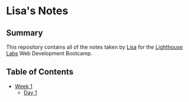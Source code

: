 # Lisa's Notes
## Summary

This repository contains all of the notes taken by [Lisa](https://github.com/licorm) for the [Lighthouse Labs](https://www.lighthouselabs.ca/) Web Development Bootcamp.

## Table of Contents
* [Week 1](/Week_1)
  * [Day 1](/Week_1/Day_1)
